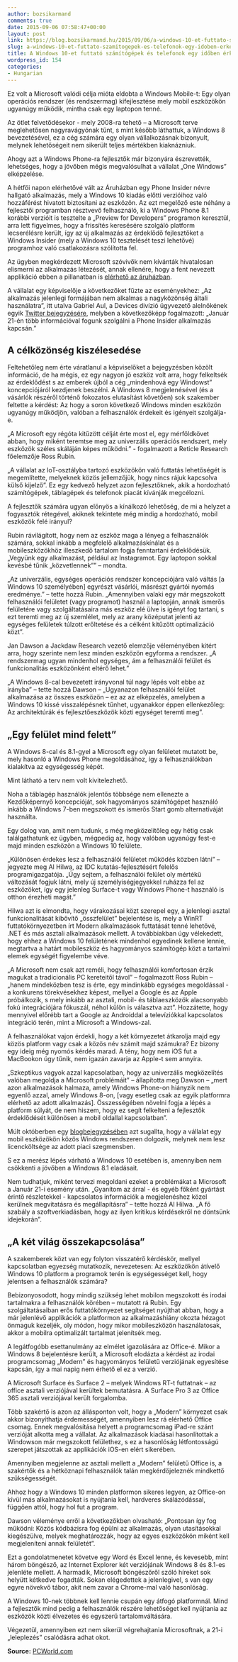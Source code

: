 ```yaml
---
author: bozsikarmand
comments: true
date: 2015-09-06 07:58:47+00:00
layout: post
link: https://blog.bozsikarmand.hu/2015/09/06/a-windows-10-et-futtato-szamitogepek-es-telefonok-egy-idoben-erkezhetnek/
slug: a-windows-10-et-futtato-szamitogepek-es-telefonok-egy-idoben-erkezhetnek
title: A Windows 10-et futtató számítógépek és telefonok egy időben érkezhetnek
wordpress_id: 154
categories:
- Hungarian
---
```


Ez volt a Microsoft valódi célja mióta eldobta a Windows Mobile-t: Egy olyan operációs rendszer (és rendszermag) kifejlesztése mely mobil eszközökön ugyanúgy működik, mintha csak egy laptopon tenné.

Az ötlet felvetődésekor - mely 2008-ra tehető – a Microsoft terve meglehetősen nagyravágyónak tűnt, s mint később láthattuk, a Windows 8 bevezetésével, ez a cég számára egy olyan vállalkozásnak bizonyult, melynek lehetőségeit nem sikerült teljes mértékben kiaknázniuk.

Ahogy azt a Windows Phone-ra fejlesztők már bizonyára észrevették, lehetséges, hogy a jövőben mégis megvalósulhat a vállalat „One Windows” elképzelése.

A hétfői napon elérhetővé vált az Áruházban egy Phone Insider névre hallgató alkalmazás, mely a Windows 10 kiadás előtti verzióihoz való hozzáférést hivatott biztosítani az eszközön. Az ezt megelőző este néhány a fejlesztői programban résztvevő felhasználó, ki a Windows Phone 8.1 korábbi verzióit is tesztelte a „Preview for Developers” programon keresztül, arra lett figyelmes, hogy a frissítés keresésére szolgáló platform lecserélésre került, így az új alkalmazás az érdeklődő fejlesztőket a Windows Insider (mely a Windows 10 tesztelését teszi lehetővé) programhoz való csatlakozásra szólította fel.

Az ügyben megkérdezett Microsoft szóvivők nem kívánták hivatalosan elismerni az alkalmazás létezését, annak ellenére, hogy a fent nevezett applikáció ebben a pillanatban is [elérhető az áruházban](http://www.windowsphone.com/en-us/store/app/phone-insider/ed2b1421-6414-4544-bd8d-06d58ee402a5).

A vállalat egy képviselője a következőket fűzte az eseményekhez: „Az alkalmazás jelenlegi formájában nem alkalmas a nagyközönség általi használatra”, itt utalva Gabriel Aul, a Devices divízió ügyvezető alelnökének egyik [Twitter bejegyzésére](https://twitter.com/GabeAul/status/554373363930370048), melyben a következőképp fogalmazott: „Január 21-én több információval fogunk szolgálni a Phone Insider alkalmazás kapcsán.”


## A célközönség kiszélesedése


Feltehetőleg nem érte váratlanul a képviselőket a bejegyzésben közölt információ, de ha mégis, ez egy nagyon jó eszköz volt arra, hogy felkeltsék az érdeklődést s az emberek újból a cég „mindenhová egy Windowst” koncepciójáról kezdjenek beszélni. A Windows 8 megjelenésével (és a vásárlók részéről történő fokozatos elutasítást követően) sok szakember feltette a kérdést: Az hogy a soron következő Windows minden eszközön ugyanúgy működjön, valóban a felhasználók érdekeit és igényeit szolgálja-e.

„A Microsoft egy régóta kitűzött célját érte most el, egy mérföldkövet abban, hogy miként teremtse meg az univerzális operációs rendszert, mely eszközök széles skáláján képes működni.” - fogalmazott a Reticle Research főelemzője Ross Rubin.

„A vállalat az IoT-osztályba tartozó eszközökön való futtatás lehetőségét is megemlítette, melyeknek közös jellemzőjük, hogy nincs rájuk kapcsolva külső kijelző”. Ez egy kedvező helyzet azon fejlesztőknek, akik a hordozható számítógépek, táblagépek és telefonok piacát kívánják megcélozni.

A fejlesztők számára ugyan előnyös a kínálkozó lehetőség, de mi a helyzet a fogyasztók rétegével, akiknek tekintete még mindig a hordozható, mobil eszközök felé irányul?

Rubin rávilágított, hogy nem az eszköz maga a lényeg a felhasználók számára, sokkal inkább a megfelelő alkalmazáskínálat és a mobileszközökhöz illeszkedő tartalom fogja fenntartani érdeklődésük. „Vegyünk egy alkalmazást, például az Instagramot. Egy laptopon sokkal kevésbé tűnik „közvetlennek”” – mondta.

„Az univerzális, egységes operációs rendszer koncepciójára való váltás [a Windows 10 személyében] egyrészt vásárlói, másrészt gyártói nyomás eredménye.” – tette hozzá Rubin. „Amennyiben valaki egy már megszokott felhasználói felületet (vagy programot) használ a laptopján, annak ismerős felületére vagy szolgáltatásaira más eszköz elé ülve is igényt fog tartani, s ezt teremti meg az új szemlélet, mely az arany középutat jelenti az egységes felületek túlzott erőltetése és a célként kitűzött optimalizáció közt”.

Jan Dawson a Jackdaw Research vezető elemzője véleményében kitért arra, hogy szerinte nem lesz minden eszközön egyforma a rendszer. „A rendszermag ugyan mindenhol egységes, ám a felhasználói felület és funkcionalitás eszközönként eltérő lehet.”

„A Windows 8-cal bevezetett irányvonal túl nagy lépés volt ebbe az irányba” – tette hozzá Dawson – „Ugyanazon felhasználói felület alkalmazása az összes eszközön – ez az az elképzelés, amelyben a Windows 10 kissé visszalépésnek tűnhet, ugyanakkor éppen ellenkezőleg: Az architektúrák és fejlesztőeszközök közti egységet teremti meg”.


## „Egy felület mind felett”


A Windows 8-cal és 8.1-gyel a Microsoft egy olyan felületet mutatott be, mely hasonló a Windows Phone megoldásához, így a felhasználókban kialakítva az egységesség képét.

Mint látható a terv nem volt kivitelezhető.

Noha a táblagép használók jelentős többsége nem ellenezte a Kezdőképernyő koncepcióját, sok hagyományos számítógépet használó inkább a Windows 7-ben megszokott és ismerős Start gomb alternatíváját használta.

Egy dolog van, amit nem tudunk, s még megközelítőleg egy hétig csak találgathatunk ez ügyben, mégpedig az, hogy valóban ugyanúgy fest-e majd minden eszközön a Windows 10 felülete.

„Különösen érdekes lesz a felhasználói felületet működés közben látni” – jegyezte meg Al Hilwa, az IDC kutatás-fejlesztésért felelős programigazgatója. „Úgy sejtem, a felhasználói felület oly mértékű változását fogjuk látni, mely új személyiségjegyekkel ruházza fel az eszközöket, így egy jelenleg Surface-t vagy Windows Phone-t használó is otthon érezheti magát.”

Hilwa azt is elmondta, hogy várakozásai közt szerepel egy, a jelenlegi asztal funkcionalitását kibővítő „összfelület” bejelentése is, mely a WinRT futtatókörnyezetben írt Modern alkalmazások futtatását tenné lehetővé, .NET és más asztali alkalmazások mellett. A továbbiakban úgy vélekedett, hogy ehhez a Windows 10 felületének mindenhol egyedinek kellene lennie, megtartva a határt mobileszköz és hagyományos számítógép közt a tartalmi elemek egységét figyelembe véve.

„A Microsoft nem csak azt reméli, hogy felhasználói komfortosan érzik magukat a tradicionális PC kereteitől távol” – fogalmazott Ross Rubin – „hanem mindeközben tesz is érte, egy mindinkább egységes megoldással - a konkurens törekvésekhez képest, mellyel a Google és az Apple próbálkozik, s mely inkább az asztali, mobil- és táblaeszközök alacsonyabb fokú integrációjára fókuszál, néhol külön is választva azt”. Hozzátette, hogy mennyivel előrébb tart a Google az Androiddal a televíziókkal kapcsolatos integráció terén, mint a Microsoft a Windows-zal.

A felhasználókat vajon érdekli, hogy a két környezetet átkarolja majd egy közös platform vagy csak a közös név számít majd számukra? Ez bizony egy ideig még nyomós kérdés marad. A tény, hogy nem iOS fut a MacBookon úgy tűnik, nem igazán zavarja az Apple-t sem annyira.

„Szkeptikus vagyok azzal kapcsolatban, hogy az univerzális megközelítés valóban megoldja a Microsoft problémáit” – állapította meg Dawson – „mert azon alkalmazások halmaza, amely Windows Phone-on hiányzik nem egyenlő azzal, amely Windows 8-on, [vagy esetleg csak az egyik platformra elérhető az adott alkalmazás]. Összességében növelni fogja a lépés a platform súlyát, de nem hiszem, hogy ez segít felkelteni a fejlesztők érdeklődését különösen a mobil oldallal kapcsolatban”.

Múlt októberben egy [blogbejegyzésében](https://techpinions.com/windows-10-fixing-the-windows-8-mistake/35232) azt sugallta, hogy a vállalat egy mobil eszközökön közös Windows rendszeren dolgozik, melynek nem lesz licencköltsége az adott piaci szegmensben.

S ez a merész lépés várható a Windows 10 esetében is, amennyiben nem csökkenti a jövőben a Windows 8.1 eladásait.

Nem tudhatjuk, miként tervezi megoldani ezeket a problémákat a Microsoft a Január 21-i esemény után. „Gyanítom az árral - és egyéb főként gyártást érintő részletekkel - kapcsolatos információk a megjelenéshez közel kerülnek megvitatásra és megállapításra” – tette hozzá Al Hilwa. „A fő szabály a szoftverkiadásban, hogy az ilyen kritikus kérdésekről ne döntsünk idejekorán”.


## „A két világ összekapcsolása”


A szakemberek közt van egy folyton visszatérő kérdéskör, mellyel kapcsolatban egyezség mutatkozik, nevezetesen: Az eszközökön átívelő Windows 10 platform a programok terén is egységességet kell, hogy jelentsen a felhasználók számára?

Bebizonyosodott, hogy mindig szükség lehet mobilon megszokott és irodai tartalmakra a felhasználók körében – mutatott rá Rubin. Egy szolgáltatásaiban erős futtatókörnyezet segítséget nyújthat abban, hogy a már jelenlévő applikációk a platformon az alkalmazáshiány okozta hézagot önmaguk kezeljék, oly módon, hogy mikor mobileszközön használatosak, akkor a mobilra optimalizált tartalmat jelenítsék meg.

A legátfogóbb esettanulmány az elmélet igazolására az Office-é. Mikor a Windows 8 bejelentésre került, a Microsoft elodázta a kérdést az irodai programcsomag „Modern” és hagyományos felületű verziójának egyesítése kapcsán, így a mai napig nem érhető el ez a verzió.

A Microsoft Surface és Surface 2 – melyek Windows RT-t futtatnak – az office asztali verziójával kerültek bemutatásra. A Surface Pro 3 az Office 365 asztali verziójával került forgalomba.

Több szakértő is azon az állásponton volt, hogy a „Modern” környezet csak akkor bizonyíthatja érdemességét, amennyiben lesz rá elérhető Office csomag. Ennek megvalósítása helyett a programcsomag iPad-re szánt verzióját alkotta meg a vállalat. Az alkalmazások kiadásai hasonlítottak a Windowson már megszokott felülethez, s ez a hasonlóság létfontosságú szerepet játszottak az applikációk iOS-en elért sikerében.

Amennyiben megjelenne az asztali mellett a „Modern” felületű Office is, a szakértők és a hétköznapi felhasználók talán megkérdőjeleznék mindkettő szükségességét.

Ahhoz hogy a Windows 10 minden platformon sikeres legyen, az Office-on kívül más alkalmazásokat is nyújtania kell, hardveres skálázódással, függően attól, hogy hol fut a program.

Dawson véleménye erről a következőkben olvasható: „Pontosan így fog működni: Közös kódbázisra fog épülni az alkalmazás, olyan utasításokkal kiegészülve, melyek meghatározzák, hogy az egyes eszközökön miként kell megjeleníteni annak felületét”.

Ezt a gondolatmenetet követve egy Word és Excel lenne, és kevesebb, mint három böngésző, az Internet Explorer két verziójának Windows 8 és 8.1-es jelenléte mellett. A harmadik, Microsoft böngészőről szóló híreket sok helyütt kétkedve fogadták. Sokan elégedettek a jelenlegivel, s van egy egyre növekvő tábor, akit nem zavar a Chrome-mal való hasonlóság.

A Windows 10-nek többnek kell lennie csupán egy átfogó platformnál. Mind a fejlesztők mind pedig a felhasználók részére lehetőséget kell nyújtania az eszközök közti élvezetes és egyszerű tartalomváltására.

Végezetül, amennyiben ezt nem sikerül végrehajtania Microsoftnak, a 21-i „leleplezés” csalódásra adhat okot.

__Source:__ [PCWorld.com](http://www.pcworld.com/article/2868572/microsoft-to-make-the-case-for-windows-10-on-both-pcs-and-phones.html)